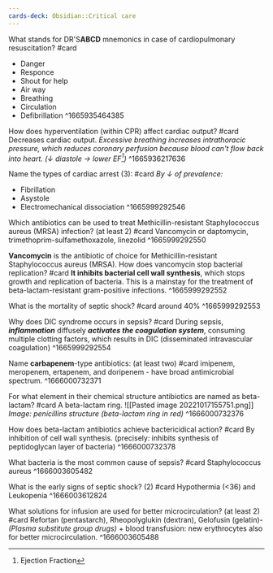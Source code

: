 ```yaml
---
cards-deck: Obsidian::Critical care
---
```


What stands for DR'S**ABCD** mnemonics in case of cardiopulmonary resuscitation? #card 
- Danger
- Responce
- Shout for help
- Air way
- Breathing
- Circulation
- Defibrillation
^1665935464385

How does hyperventilation (within CPR) affect cardiac output? #card 
Decreases cardiac output.
*Excessive breathing increases intrathoracic pressure, which reduces coronary perfusion because blood can't flow back into heart. (↓ diastole → lower EF[^1])*
^1665936217636

Name the types of cardiac arrest (3): #card 
*By ↓ of prevalence:*
- Fibrillation
- Asystole
- Electromechanical dissociation
^1665999292546

Which antibiotics can be used to treat Methicillin-resistant Staphylococcus aureus (MRSA) infection? (at least 2) #card
Vancomycin or daptomycin, trimethoprim-sulfamethoxazole, linezolid
^1665999292550

**Vancomycin**  is the antibiotic of choice for Methicillin-resistant Staphylococcus aureus (MRSA). How does vancomycin stop bacterial replication? #card
**It inhibits bacterial cell wall synthesis**, which stops growth and replication of bacteria.
This is a mainstay for the treatment of beta-lactam-resistant gram-positive infections.
^1665999292552

What is the mortality of septic shock? #card 
around 40%
^1665999292553

Why does DIC syndrome occurs in sepsis? #card
During sepsis, ***inflammation*** diffusely ***activates the coagulation system***, consuming multiple clotting factors, which results in DIC (disseminated intravascular coagulation)
^1665999292554

Name **carbapenem**-type antibiotics: (at least two) #card 
imipenem, meropenem, ertapenem, and doripenem - have broad antimicrobial spectrum. 
^1666000732371

For what element in their chemical structure antibiotics are named as beta-lactam? #card 
A beta-lactam ring.
![[Pasted image 20221017155751.png]]
*Image: penicillins structure (beta-lactam ring in red)*
^1666000732376

How does beta-lactam antibiotics achieve bactericidical action? #card 
By inhibition of cell wall synthesis. (precisely: inhibits synthesis of peptidoglycan layer of bacteria)
^1666000732378

What bacteria is the most common cause of sepsis? #card 
Staphylococcus aureus
^1666003605482

What is the early signs of septic shock? (2) #card 
Hypothermia (<36) and Leukopenia
^1666003612824

What solutions for infusion are used for better microcirculation? (at least 2) #card 
Refortan (pentastarch), Rheopolyglukin (dextran), Gelofusin (gelatin)- *(Plasma substitute group drugs)* + blood transfusion: new erythrocytes also for better microcirculation.
^1666003605488


[^1]: Ejection Fraction
